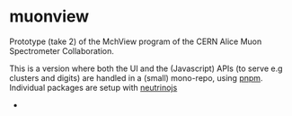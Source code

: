 # muonview

Prototype (take 2) of the MchView program of the CERN Alice Muon Spectrometer Collaboration.

This is a version where both the UI and the (Javascript) APIs (to serve e.g clusters and digits) are handled in a (small) mono-repo, using [pnpm](https://pnpm.js.org). Individual packages are setup with [neutrinojs](https://neutrinojs.org)

-
